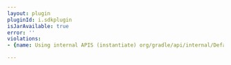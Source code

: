 ```yaml
---
layout: plugin
pluginId: i.sdkplugin
isJarAvailable: true
error: ''
violations:
- {name: Using internal APIS (instantiate) org/gradle/api/internal/DefaultDomainObjectSet}

---
```


